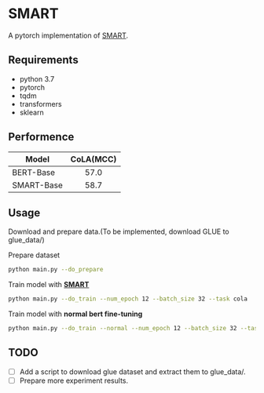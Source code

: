 # SMART
A pytorch implementation of [SMART](https://arxiv.org/abs/1911.03437).

## Requirements
- python 3.7
- pytorch
- tqdm
- transformers
- sklearn

## Performence
Model | CoLA(MCC)
---- | :---:
BERT-Base | 57.0
SMART-Base |  58.7

## Usage
Download and prepare data.(To be implemented, download GLUE to glue_data/)

Prepare dataset
```bash
python main.py --do_prepare
```

Train model with **[SMART](https://arxiv.org/abs/1911.03437)**
```bash
python main.py --do_train --num_epoch 12 --batch_size 32 --task cola
```

Train model with **normal bert fine-tuning**
```bash
python main.py --do_train --normal --num_epoch 12 --batch_size 32 --task cola
```

## TODO
- [ ] Add a script to download glue dataset and extract them to glue_data/.
- [ ] Prepare more experiment results.
